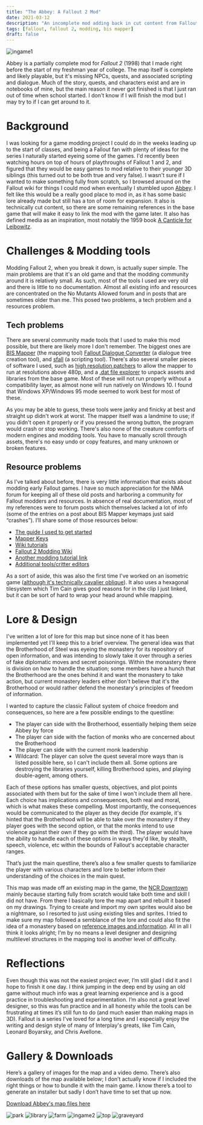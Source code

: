 ```yaml
---
title: "The Abbey: A Fallout 2 Mod"
date: 2021-03-12
description: "An incomplete mod adding back in cut content from Fallout 2."
tags: [fallout, fallout 2, modding, bis mapper]
draft: false
---
```

 
![ingame1](/resources/abbey/ingame1.png)
 
Abbey is a partially complete mod for *Fallout 2* (1998) that I made right before the start of my freshman year of college. The map itself is complete and likely playable, but it's missing NPCs, quests, and associated scripting and dialogue. Much of the story, quests, and characters exist and are in notebooks of mine, but the main reason it never got finished is that I just ran out of time when school started. I don't know if I will finish the mod but I may try to if I can get around to it.
 
# Background
 
I was looking for a game modding project I could do in the weeks leading up to the start of classes, and being a Fallout fan with plenty of ideas for the series I naturally started eyeing some of the games. I'd recently been watching hours on top of hours of playthroughs of Fallout 1 and 2, and figured that they would be easy games to mod relative to their younger 3D siblings (this turned out to be both true and very false). I wasn't sure if I wanted to make something fully from scratch, so I browsed around on the Fallout wiki for things I could mod when eventually I stumbled upon [Abbey](https://fallout.fandom.com/wiki/Abbey). I felt like this would be a really good place to mod in, as it has some basic lore already made but still has a ton of room for expansion. It also is technically cut content, so there are some remaining references in the base game that will make it easy to link the mod with the game later. It also has defined media as an inspiration, most notably the 1959 book [A Canticle for Leibowitz](https://en.wikipedia.org/wiki/A_Canticle_for_Leibowitz).
 
# Challenges & Modding tools
 
Modding Fallout 2, when you break it down, is actually super simple. The main problems are that it's an old game and that the modding community around it is relatively small. As such, most of the tools I used are very old and there is little to no documentation. Almost all existing info and resources are concentrated on the No Mutants Allowed forum and in posts that are sometimes older than me. This posed two problems, a tech problem and a resources problem.
 
## Tech problems
 
There are several community made tools that I used to make this mod possible, but there are likely more I don't remember. The biggest ones are [BIS Mapper](https://www.nma-fallout.com/resources/bis-mapper.55/) (the mapping tool) [Fallout Dialogue Converter](https://www.nma-fallout.com/threads/fallout-dialogue-creator-0-28-released-formerly-fmf-dialogue-tool.215927/) (a dialogue tree creation tool), and [sfall](https://sourceforge.net/projects/sfall/) (a scripting tool). There's also several smaller pieces of software I used, such as [high resolution patchers](https://www.nma-fallout.com/threads/hi-res-patches-for-fallout1-2-the-bis-mapper.181743/) to allow the mapper to run at resolutions above 480p, and a [.dat file explorer](http://www.nma-fallout.com/resources/dat-explorer-by-dims.56/) to unpack assets and libraries from the base game. Most of these will not run properly without a compatibility layer, as almost none will run natively on Windows 10. I found that Windows XP/Windows 95 mode seemed to work best for most of these.
 
As you may be able to guess, these tools were janky and finicky at best and straight up didn't work at worst. The mapper itself was a landmine to use; if you didn't open it properly or if you pressed the wrong button, the program would crash or stop working. There's also none of the creature comforts of modern engines and modding tools. You have to manually scroll through assets, there's no easy undo or copy features, and many unknown or broken features.
 
## Resource problems
 
As I've talked about before, there is very little information that exists about modding early Fallout games. I have so much appreciation for the NMA forum for keeping all of these old posts and harboring a community for Fallout modders and resources. In absence of real documentation, most of my references were to forum posts which themselves lacked a lot of info (some of the entries on a post about BIS Mapper keymaps just said “crashes”). I’ll share some of those resources below:

* [The guide I used to get started](https://www.nma-fallout.com/threads/how-to-journal-creation-of-the-mod-innocence-lost.213406/)
* [Mapper Keys](https://www.nma-fallout.com/threads/mapper-keys-1-6.156587/)
* [Wiki tutorials](https://falloutmods.fandom.com/wiki/Fallout_2_editor_introduction)
* [Fallout 2 Modding Wiki](https://falloutmods.fandom.com/wiki/Category:Fallout_2)
* [Another modding tutorial link](http://archive.nma-fallout.com/content.php?page=fo-modding)
* [Additional tools/critter editors](https://www.nma-fallout.com/threads/new-tools-for-fallout-1-2.196393/#post3871106)
 
As a sort of aside, this was also the first time I've worked on an isometric game ([although it's technically cavalier oblique](https://youtu.be/T2OxO-4YLRk?t=1356)). It also uses a hexagonal tilesystem which Tim Cain gives good reasons for in the clip I just linked, but it can be sort of hard to wrap your head around while mapping.
 
# Lore & Design
 
I've written a lot of lore for this map but since none of it has been implemented yet I'll keep this to a brief overview. The general idea was that the Brotherhood of Steel was eyeing the monastery for its repository of open information, and was intending to slowly take it over through a series of fake diplomatic moves and secret poisonings. Within the monastery there is division on how to handle the situation; some members have a hunch that the Brotherhood are the ones behind it and want the monastery to take action, but current monastery leaders either don't believe that it's the Brotherhood or would rather defend the monestary's principles of freedom of information.
 
I wanted to capture the classic Fallout system of choice freedom and consequences, so here are a few possible endings to the questline:
- The player can side with the Brotherhood, essentially helping them seize Abbey by force
- The player can side with the faction of monks who are concerned about the Brotherhood
- The player can side with the current monk leadership
- Wildcard: The player can solve the quest several more ways than is listed possible here, so I can't include them all. Some options are destroying the libraries yourself, killing Brotherhood spies, and playing double-agent, among others.
 
Each of these options has smaller quests, objectives, and plot points associated with them but for the sake of time I won't include them all here. Each choice has implications and consequences, both real and moral, which is what makes these compelling. Most importantly, the consequences would be communicated to the player as they decide (for example, it's hinted that the Brotherhood will be able to take over the monastery if they player goes with the second option, or that the monks intend to use violence against their own if they go with the third). The player would have the ability to handle each of these options in ways they'd like, by stealth, speech, violence, etc within the bounds of Fallout's acceptable character ranges.
 
That’s just the main questline, there’s also a few smaller quests to familiarize the player with various characters and lore to better inform their understanding of the choices in the main quest.
 
This map was made off an existing map in the game, the [NCR Downtown](https://fallout.fandom.com/wiki/NCR_Downtown) mainly because starting fully from scratch would take both time and skill I did not have. From there I basically tore the map apart and rebuilt it based on my drawings. Trying to create and import my own sprites would also be a nightmare, so I resorted to just using existing tiles and sprites. I tried to make sure my map followed a semblance of the lore and could also fit the idea of a monastery based on [reference images and information](https://en.wikipedia.org/wiki/Monastery). All in all I think it looks alright; I'm by no means a level designer and designing multilevel structures in the mapping tool is another level of difficulty.
 
# Reflections
 
Even though this was not the easiest project ever, I’m still glad I did it and I hope to finish it one day. I think jumping in the deep end by using an old game without much info was a great learning experience and is a good practice in troubleshooting and experimentation. I’m also not a great level designer, so this was fun practice and in all honesty while the tools can be frustrating at times it’s still fun to do (and much easier than making maps in 3D). Fallout is a series I've loved for a long time and I especially enjoy the writing and design style of many of Interplay's greats, like Tim Cain, Leonard Boyarsky, and Chris Avellone.
 
# Gallery & Downloads
 
Here’s a gallery of images for the map and a video demo. There’s also downloads of the map available below; I don’t actually know if I included the right things or how to bundle it with the main game. I know there’s a tool to generate an installer but sadly I don’t have time to set that up now.

[Download Abbey's map files here](https://github.com/jackburkhardt/abbey)
 
![park](/resources/abbey/park.png) ![library](/resources/abbey/library.png) ![farm](/resources/abbey/farm.png)
![ingame2](/resources/abbey/ingame2.png) ![top](/resources/abbey/top.png) ![graveyard](/resources/abbey/graveyard.png)


